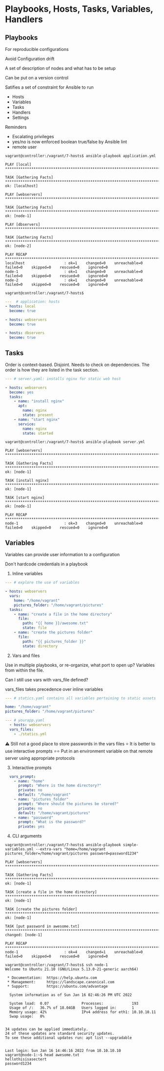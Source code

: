 # Playbooks, Hosts, Tasks, Variables, Handlers

## Playbooks

For reproducible configurations

Avoid Configuration drift

A set of description of nodes and what has to be setup

Can be put on a version control

Satifies a set of constraint for Ansible to run

* Hosts
* Variables
* Tasks
* Handlers
* Settings

Reminders

- Escalating privileges
- yes/no is now enforced boolean true/false by Ansible lint
- remote user


```
vagrant@controller:/vagrant/7-hosts$ ansible-playbook application.yml

PLAY [local] *********************************************************************************************************************************************************************************

TASK [Gathering Facts] ***********************************************************************************************************************************************************************
ok: [localhost]

PLAY [webservers] ****************************************************************************************************************************************************************************

TASK [Gathering Facts] ***********************************************************************************************************************************************************************
ok: [node-1]

PLAY [dbservers] *****************************************************************************************************************************************************************************

TASK [Gathering Facts] ***********************************************************************************************************************************************************************
ok: [node-2]

PLAY RECAP ***********************************************************************************************************************************************************************************
localhost                  : ok=1    changed=0    unreachable=0    failed=0    skipped=0    rescued=0    ignored=0
node-1                     : ok=1    changed=0    unreachable=0    failed=0    skipped=0    rescued=0    ignored=0
node-2                     : ok=1    changed=0    unreachable=0    failed=0    skipped=0    rescued=0    ignored=0

vagrant@controller:/vagrant/7-hosts$
```

```yaml
---  # application: hosts
- hosts: local
  become: true

- hosts: webservers
  become: true

- hosts: dbservers
  become: true
```

## Tasks

Order is context-based. Disjoint. Needs to check on dependencies. The order is how they are listed in the task section.

```yaml
--- # server.yaml: installs nginx for static web host

- hosts: webservers
  become: yes
  tasks:
    - name: "install nginx"
      apt:
        name: nginx
        state: present
    - name: "start nginx"
      service:
        name: nginx
        state: started
```
```
vagrant@controller:/vagrant/7-hosts$ ansible-playbook server.yml

PLAY [webservers] ****************************************************************************************************************************************************************************

TASK [Gathering Facts] ***********************************************************************************************************************************************************************
ok: [node-1]

TASK [install nginx] *************************************************************************************************************************************************************************
ok: [node-1]

TASK [start nginx] ***************************************************************************************************************************************************************************
ok: [node-1]

PLAY RECAP ***********************************************************************************************************************************************************************************
node-1                     : ok=3    changed=0    unreachable=0    failed=0    skipped=0    rescued=0    ignored=0
```

## Variables

Variables can provide user information to a configuration

Don't hardcode credentials in a playbook

1. Inline variables

```yaml
--- # explore the use of variables

- hosts: webservers
  vars:
    home: "/home/vagrant"
    pictures_folder: "/home/vagrant/pictures"
  tasks:
    - name: "create a file in the home directory"
      file:
        path: "{{ home }}/awesome.txt"
        state: file
    - name: "create the pictures folder"
      file:
        path: "{{ pictures_folder }}"
        state: directory
```

2. Vars and files

Use in multiple playbooks, or re-organize, what port to open up? 
Variables from within the file.

Can I still use vars with vars_file defined?

vars_files takes precedence over inline variables

```yaml
--- # statics.yaml contains all variables pertaining to static assets

home: "/home/vagrant"
pictures_folder: "/home/vagrant/pictures"

--- # yourapp.yaml
  - hosts: webservers
  vars_files:
    - ./statics.yml
```

⚠️   Still not a good place to store passwords in the vars files
⭐️   It is better to use interactive prompts
⭐️⭐️ Put in an environment variable on that remote server using appropriate protocols


3. Interactive prompts

```yaml
  vars_prompt:
    - name: "home"
      prompt: "Where is the home directory?"
      private: no
      default: "/home/vagrant"
    - name: "pictures_folder"
      prompt: "Where should the pictures be stored?"
      private: no
      default: "/home/vagrant/pictures"
    - name: "password"
      prompt: "What is the password?"
      private: yes
```

4. CLI arguments

```
vagrant@controller:/vagrant/7-hosts$ ansible-playbook simple-variables.yml --extra-vars "home=/home/vagrant pictures_folder=/home/vagrant/pictures password=password1234"

PLAY [webservers] *******************************************************************************************************************************************************************************

TASK [Gathering Facts] **************************************************************************************************************************************************************************
ok: [node-1]

TASK [create a file in the home directory] ******************************************************************************************************************************************************
ok: [node-1]

TASK [create the pictures folder] ***************************************************************************************************************************************************************
ok: [node-1]

TASK [put password in awesome.txt] **************************************************************************************************************************************************************
changed: [node-1]

PLAY RECAP **************************************************************************************************************************************************************************************
node-1                     : ok=4    changed=1    unreachable=0    failed=0    skipped=0    rescued=0    ignored=0

vagrant@controller:/vagrant/7-hosts$ ssh node-1
Welcome to Ubuntu 21.10 (GNU/Linux 5.13.0-21-generic aarch64)

 * Documentation:  https://help.ubuntu.com
 * Management:     https://landscape.canonical.com
 * Support:        https://ubuntu.com/advantage

  System information as of Sun Jan 16 02:46:26 PM UTC 2022

  System load:  0.07               Processes:             193
  Usage of /:   36.7% of 18.04GB   Users logged in:       1
  Memory usage: 42%                IPv4 address for eth1: 10.10.10.11
  Swap usage:   0%


34 updates can be applied immediately.
24 of these updates are standard security updates.
To see these additional updates run: apt list --upgradable


Last login: Sun Jan 16 14:46:16 2022 from 10.10.10.10
vagrant@node-1:~$ head awesome.txt
hellothisisasectert
password1234
```

